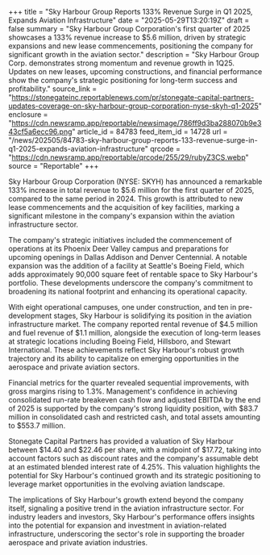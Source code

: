+++
title = "Sky Harbour Group Reports 133% Revenue Surge in Q1 2025, Expands Aviation Infrastructure"
date = "2025-05-29T13:20:19Z"
draft = false
summary = "Sky Harbour Group Corporation's first quarter of 2025 showcases a 133% revenue increase to $5.6 million, driven by strategic expansions and new lease commencements, positioning the company for significant growth in the aviation sector."
description = "Sky Harbour Group Corp. demonstrates strong momentum and revenue growth in 1Q25. Updates on new leases, upcoming constructions, and financial performance show the company's strategic positioning for long-term success and profitability."
source_link = "https://stonegateinc.reportablenews.com/pr/stonegate-capital-partners-updates-coverage-on-sky-harbour-group-corporation-nyse-skyh-q1-2025"
enclosure = "https://cdn.newsramp.app/reportable/newsimage/786ff9d3ba288070b9e343cf5a6ecc96.png"
article_id = 84783
feed_item_id = 14728
url = "/news/202505/84783-sky-harbour-group-reports-133-revenue-surge-in-q1-2025-expands-aviation-infrastructure"
qrcode = "https://cdn.newsramp.app/reportable/qrcode/255/29/rubyZ3CS.webp"
source = "Reportable"
+++

<p>Sky Harbour Group Corporation (NYSE: SKYH) has announced a remarkable 133% increase in total revenue to $5.6 million for the first quarter of 2025, compared to the same period in 2024. This growth is attributed to new lease commencements and the acquisition of key facilities, marking a significant milestone in the company's expansion within the aviation infrastructure sector.</p><p>The company's strategic initiatives included the commencement of operations at its Phoenix Deer Valley campus and preparations for upcoming openings in Dallas Addison and Denver Centennial. A notable expansion was the addition of a facility at Seattle's Boeing Field, which adds approximately 90,000 square feet of rentable space to Sky Harbour's portfolio. These developments underscore the company's commitment to broadening its national footprint and enhancing its operational capacity.</p><p>With eight operational campuses, one under construction, and ten in pre-development stages, Sky Harbour is solidifying its position in the aviation infrastructure market. The company reported rental revenue of $4.5 million and fuel revenue of $1.1 million, alongside the execution of long-term leases at strategic locations including Boeing Field, Hillsboro, and Stewart International. These achievements reflect Sky Harbour's robust growth trajectory and its ability to capitalize on emerging opportunities in the aerospace and private aviation sectors.</p><p>Financial metrics for the quarter revealed sequential improvements, with gross margins rising to 1.3%. Management's confidence in achieving consolidated run-rate breakeven cash flow and adjusted EBITDA by the end of 2025 is supported by the company's strong liquidity position, with $83.7 million in consolidated cash and restricted cash, and total assets amounting to $553.7 million.</p><p>Stonegate Capital Partners has provided a valuation of Sky Harbour between $14.40 and $22.46 per share, with a midpoint of $17.72, taking into account factors such as discount rates and the company's assumable debt at an estimated blended interest rate of 4.25%. This valuation highlights the potential for Sky Harbour's continued growth and its strategic positioning to leverage market opportunities in the evolving aviation landscape.</p><p>The implications of Sky Harbour's growth extend beyond the company itself, signaling a positive trend in the aviation infrastructure sector. For industry leaders and investors, Sky Harbour's performance offers insights into the potential for expansion and investment in aviation-related infrastructure, underscoring the sector's role in supporting the broader aerospace and private aviation industries.</p>